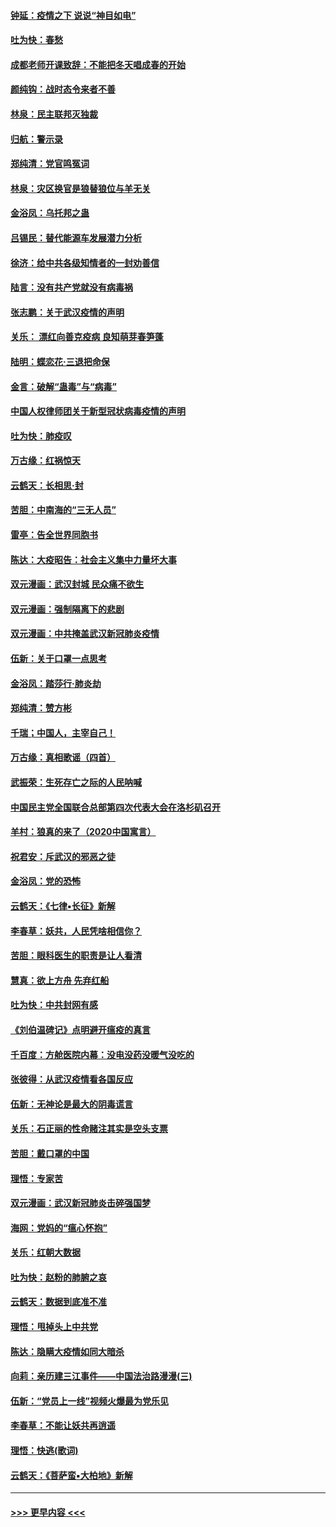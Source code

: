 #### [钟延：疫情之下 说说“神目如电”](../pages/nsc993/n11873121.md?t=02162055) 
#### [吐为快：春愁](../pages/nsc993/n11872801.md?t=02162055) 
#### [成都老师开课致辞：不能把冬天唱成春的开始](../pages/nsc993/n11872653.md?t=02162055) 
#### [颜纯钩：战时态令来者不善](../pages/nsc993/n11872011.md?t=02162055) 
#### [林泉：民主联邦灭独裁](../pages/nsc993/n11870998.md?t=02162055) 
#### [归航：警示录](../pages/nsc993/n11870963.md?t=02162055) 
#### [郑纯清：党官鸣冤词](../pages/nsc993/n11870938.md?t=02162055) 
#### [林泉：灾区换官是狼替狼位与羊无关](../pages/nsc993/n11870896.md?t=02162055) 
#### [金浴凤：乌托邦之蛊](../pages/nsc993/n11870879.md?t=02162055) 
#### [吕锡民：替代能源车发展潜力分析](../pages/nsc993/n11870656.md?t=02162055) 
#### [徐济：给中共各级知情者的一封劝善信](../pages/nsc993/n11868561.md?t=02162055) 
#### [陆言：没有共产党就没有病毒祸](../pages/nsc993/n11868232.md?t=02162055) 
#### [张志鹏：关于武汉疫情的声明](../pages/nsc993/n11867182.md?t=02162055) 
#### [关乐： 漂红向善克疫病 良知萌芽春笋蓬](../pages/nsc993/n11865710.md?t=02162055) 
#### [陆明：蝶恋花‧三退把命保](../pages/nsc993/n11865673.md?t=02162055) 
#### [金言：破解“蛊毒”与“病毒”](../pages/nsc993/n11864103.md?t=02162055) 
#### [中国人权律师团关于新型冠状病毒疫情的声明](../pages/nsc993/n11864249.md?t=02162055) 
#### [吐为快：肺疫叹](../pages/nsc993/n11864027.md?t=02162055) 
#### [万古缘：红祸惊天](../pages/nsc993/n11864079.md?t=02162055) 
#### [云鹤天：长相思‧封](../pages/nsc993/n11864006.md?t=02162055) 
#### [苦胆：中南海的“三无人员”](../pages/nsc993/n11862997.md?t=02162055) 
#### [雷亭：告全世界同胞书](../pages/nsc993/n11862572.md?t=02162055) 
#### [陈达：大疫昭告：社会主义集中力量坏大事](../pages/nsc993/n11859419.md?t=02162055) 
#### [双元漫画：武汉封城 民众痛不欲生](../pages/nsc993/n11859287.md?t=02162055) 
#### [双元漫画：强制隔离下的悲剧](../pages/nsc993/n11859244.md?t=02162055) 
#### [双元漫画：中共掩盖武汉新冠肺炎疫情](../pages/nsc993/n11858249.md?t=02162055) 
#### [伍新：关于口罩一点思考](../pages/nsc993/n11859195.md?t=02162055) 
#### [金浴凤：踏莎行‧肺炎劫](../pages/nsc993/n11858227.md?t=02162055) 
#### [郑纯清：赞方彬](../pages/nsc993/n11856803.md?t=02162055) 
#### [千瑞；中国人，主宰自己！](../pages/nsc993/n11856793.md?t=02162055) 
#### [万古缘：真相歌谣（四首）](../pages/nsc993/n11856263.md?t=02162055) 
#### [武振荣：生死存亡之际的人民呐喊](../pages/nsc993/n11856256.md?t=02162055) 
#### [中国民主党全国联合总部第四次代表大会在洛杉矶召开](../pages/nsc993/n11856344.md?t=02162055) 
#### [羊村：狼真的来了（2020中国寓言）](../pages/nsc993/n11856229.md?t=02162055) 
#### [祝君安：斥武汉的邪恶之徒](../pages/nsc993/n11855861.md?t=02162055) 
#### [金浴凤：党的恐怖](../pages/nsc993/n11855849.md?t=02162055) 
#### [云鹤天：《七律▪长征》新解](../pages/nsc993/n11855479.md?t=02162055) 
#### [李春草：妖共，人民凭啥相信你？](../pages/nsc993/n11855196.md?t=02162055) 
#### [苦胆：眼科医生的职责是让人看清](../pages/nsc993/n11853840.md?t=02162055) 
#### [慧真：欲上方舟 先弃红船](../pages/nsc993/n11853483.md?t=02162055) 
#### [吐为快：中共封网有感](../pages/nsc993/n11852575.md?t=02162055) 
#### [《刘伯温碑记》点明避开瘟疫的真言](../pages/nsc993/n11852128.md?t=02162055) 
#### [千百度：方舱医院内幕：没电没药没暖气没吃的](../pages/nsc993/n11850211.md?t=02162055) 
#### [张彼得：从武汉疫情看各国反应](../pages/nsc993/n11850102.md?t=02162055) 
#### [伍新：无神论是最大的阴毒谎言](../pages/nsc993/n11846129.md?t=02162055) 
#### [关乐：石正丽的性命赌注其实是空头支票](../pages/nsc993/n11846109.md?t=02162055) 
#### [苦胆：戴口罩的中国](../pages/nsc993/n11845576.md?t=02162055) 
#### [理悟：专家苦](../pages/nsc993/n11845564.md?t=02162055) 
#### [双元漫画：武汉新冠肺炎击碎强国梦](../pages/nsc993/n11843320.md?t=02162055) 
#### [海网：党妈的“瘟心怀抱”](../pages/nsc993/n11840740.md?t=02162055) 
#### [关乐：红朝大数据](../pages/nsc993/n11840675.md?t=02162055) 
#### [吐为快：赵粉的肺腑之哀](../pages/nsc993/n11840618.md?t=02162055) 
#### [云鹤天：数据到底准不准](../pages/nsc993/n11840325.md?t=02162055) 
#### [理悟：甩掉头上中共党](../pages/nsc993/n11838826.md?t=02162055) 
#### [陈达：隐瞒大疫情如同大暗杀](../pages/nsc993/n11838771.md?t=02162055) 
#### [向莉：亲历建三江事件——中国法治路漫漫(三)](../pages/nsc993/n11831825.md?t=02162055) 
#### [伍新：“党员上一线”视频火爆最为党乐见](../pages/nsc993/n11838200.md?t=02162055) 
#### [李春草：不能让妖共再逍遥](../pages/nsc993/n11838102.md?t=02162055) 
#### [理悟：快逃(歌词)](../pages/nsc993/n11838083.md?t=02162055) 
#### [云鹤天：《菩萨蛮▪大柏地》新解](../pages/nsc993/n11838059.md?t=02162055) 

----
#### [ >>> 更早内容 <<< ](../indexes/nsc993-earlier.md)
